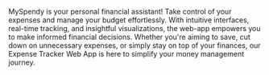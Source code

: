 MySpendy is your personal financial assistant! Take control of your expenses and manage your budget effortlessly. With intuitive interfaces, real-time tracking, and insightful visualizations, the web-app empowers you to make informed financial decisions. Whether you're aiming to save, cut down on unnecessary expenses, or simply stay on top of your finances, our Expense Tracker Web App is here to simplify your money management journey.
